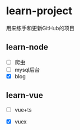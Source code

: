 # learn-project

用来练手和更新GitHub的项目

## learn-node

- [ ] 爬虫
- [ ] mysql后台
- [x] blog

## learn-vue

- [ ] vue+ts


- [x] vuex